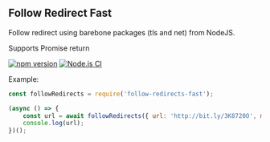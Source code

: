 ## Follow Redirect Fast

Follow redirect using barebone packages (tls and net) from NodeJS.

Supports Promise return

[![npm version](https://img.shields.io/npm/v/follow-redirects-fast.svg)](https://www.npmjs.com/package/follow-redirects-fast)
[![Node.js CI](https://github.com/phamleduy04/follow-redirects-fast/actions/workflows/nodejs.yml/badge.svg)](https://github.com/phamleduy04/follow-redirects-fast/actions/workflows/nodejs.yml)

Example:
```js
const followRedirects = require('follow-redirects-fast');

(async () => {
    const url = await followRedirects({ url: 'http://bit.ly/3K8720O', maxRedirects: 10, timeout: 5000 });
    console.log(url);
})();
```


